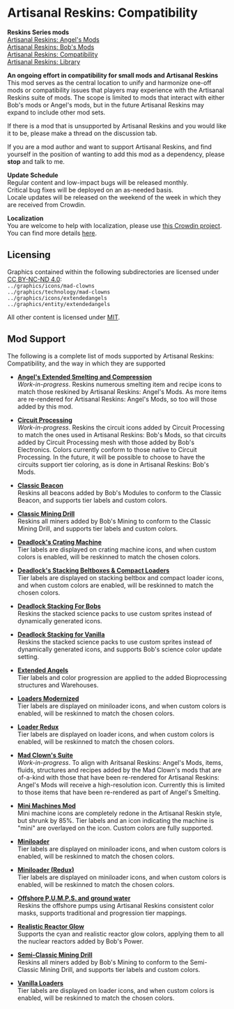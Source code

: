 # Artisanal Reskins: Compatibility

**Reskins Series mods**  
[Artisanal Reskins: Angel's Mods](https://github.com/kirazy/reskins-angels)  
[Artisanal Reskins: Bob's Mods](https://github.com/kirazy/reskins-bobs)  
[Artisanal Reskins: Compatibility](https://github.com/kirazy/reskins-compatibility)  
[Artisanal Reskins: Library](https://github.com/kirazy/reskins-library)  

**An ongoing effort in compatibility for small mods and Artisanal Reskins**  
This mod serves as the central location to unify and harmonize one-off mods or compatibility issues that players may experience with the Artisanal Reskins suite of mods. The scope is limited to mods that interact with either Bob's mods or Angel's mods, but in the future Artisanal Reskins may expand to include other mod sets.

If there is a mod that is unsupported by Artisanal Reskins and you would like it to be, please make a thread on the discussion tab.

If you are a mod author and want to support Artisanal Reskins, and find yourself in the position of wanting to add this mod as a dependency, please **stop** and talk to me.

**Update Schedule**  
Regular content and low-impact bugs will be released monthly.  
Critical bug fixes will be deployed on an as-needed basis.  
Locale updates will be released on the weekend of the week in which they are received from Crowdin.

**Localization**  
You are welcome to help with localization, please use [this Crowdin project](https://crowdin.com/project/factorio-mods-localization). You can find more details [here](https://github.com/dima74/factorio-mods-localization#how-to-translate-using-crowdin).

## Licensing

Graphics contained within the following subdirectories are licensed under [CC BY-NC-ND 4.0](https://creativecommons.org/licenses/by-nc-nd/4.0/):  
`../graphics/icons/mad-clowns`  
`../graphics/technology/mad-clowns`  
`../graphics/icons/extendedangels`  
`../graphics/entity/extendedangels`  

All other content is licensed under [MIT](https://opensource.org/licenses/MIT).

## Mod Support

The following is a complete list of mods supported by Artisanal Reskins: Compatibility, and the way in which they are supported

- **[Angel's Extended Smelting and Compression](https://mods.factorio.com/mod/angels-smelting-extended)**  
*Work-in-progress*. Reskins numerous smelting item and recipe icons to match those reskined by Artisanal Reskins: Angel's Mods. As more items are re-rendered for Artisanal Reskins: Angel's Mods, so too will those added by this mod.

- **[Circuit Processing](https://mods.factorio.com/mod/CircuitProcessing)**  
*Work-in-progress*. Reskins the circuit icons added by Circuit Processing to match the ones used in Artisanal Reskins: Bob's Mods, so that circuits added by Circuit Processing mesh with those added by Bob's Electronics. Colors currently conform to those native to Circuit Processing. In the future, it will be possible to choose to have the circuits support tier coloring, as is done in Artisanal Reskins: Bob's Mods.

- **[Classic Beacon](https://mods.factorio.com/mod/classic-beacon)**  
Reskins all beacons added by Bob's Modules to conform to the Classic Beacon, and supports tier labels and custom colors.

- **[Classic Mining Drill](https://mods.factorio.com/mod/classic-mining-drill)**  
Reskins all miners added by Bob's Mining to conform to the Classic Mining Drill, and supports tier labels and custom colors.

- **[Deadlock's Crating Machine](https://mods.factorio.com/mod/DeadlockCrating)**  
Tier labels are displayed on crating machine icons, and when custom colors is enabled, will be reskinned to match the chosen colors.

- **[Deadlock's Stacking Beltboxes & Compact Loaders](https://mods.factorio.com/mod/deadlock-beltboxes-loaders)**  
Tier labels are displayed on stacking beltbox and compact loader icons, and when custom colors are enabled, will be reskinned to match the chosen colors.

- **[Deadlock Stacking For Bobs](https://mods.factorio.com/mod/DeadlockStackingForBobs)**  
Reskins the stacked science packs to use custom sprites instead of dynamically generated icons.

- **[Deadlock Stacking for Vanilla](https://mods.factorio.com/mod/DeadlockStackingForVanilla)**  
Reskins the stacked science packs to use custom sprites instead of dynamically generated icons, and supports Bob's science color update setting.

- **[Extended Angels](https://mods.factorio.com/mod/extendedangels)**  
Tier labels and color progression are applied to the added Bioprocessing structures and Warehouses.

- **[Loaders Modernized](https://mods.factorio.com/mod/loaders-modernized)**  
Tier labels are displayed on miniloader icons, and when custom colors is enabled, will be reskinned to match the chosen colors.

- **[Loader Redux](https://mods.factorio.com/mod/LoaderRedux)**  
Tier labels are displayed on loader icons, and when custom colors is enabled, will be reskinned to match the chosen colors.

- **[Mad Clown's Suite](https://mods.factorio.com/mod/Clowns-Processing)**  
*Work-in-progress*. To align with Aritsanal Reskins: Angel's Mods, items, fluids, structures and recipes added by the Mad Clown's mods that are of-a-kind with those that have been re-rendered for Artisanal Reskins: Angel's Mods will receive a high-resolution icon. Currently this is limited to those items that have been re-rendered as part of Angel's Smelting.

- **[Mini Machines Mod](https://mods.factorio.com/mod/mini-machines)**  
Mini machine icons are completely redone in the Artisanal Reskin style, but shrunk by 85%. Tier labels and an icon indicating the machine is "mini" are overlayed on the icon. Custom colors are fully supported.

- **[Miniloader](https://mods.factorio.com/mod/miniloader)**  
Tier labels are displayed on miniloader icons, and when custom colors is enabled, will be reskinned to match the chosen colors.

- **[Miniloader (Redux)](https://mods.factorio.com/mod/miniloader-redux)**  
Tier labels are displayed on miniloader icons, and when custom colors is enabled, will be reskinned to match the chosen colors.

- **[Offshore P.U.M.P.S. and ground water](https://mods.factorio.com/mod/P-U-M-P-S)**  
Reskins the offshore pumps using Artisanal Reskins consistent color masks, supports traditional and progression tier mappings.

- **[Realistic Reactor Glow](https://mods.factorio.com/mod/RealisticReactorGlow)**  
Supports the cyan and realistic reactor glow colors, applying them to all the nuclear reactors added by Bob's Power.

- **[Semi-Classic Mining Drill](https://mods.factorio.com/mod/semi-classic-mining-drill)**  
Reskins all miners added by Bob's Mining to conform to the Semi-Classic Mining Drill, and supports tier labels and custom colors.

- **[Vanilla Loaders](https://mods.factorio.com/mod/vanilla-loaders-hd)**  
Tier labels are displayed on loader icons, and when custom colors is enabled, will be reskinned to match the chosen colors.
